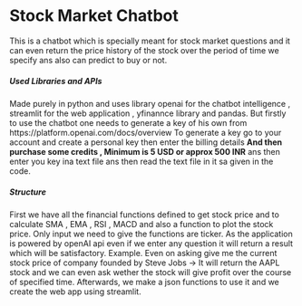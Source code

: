# Stock Market Chatbot

This is a chatbot which is specially meant for stock market questions and it can even return the price history of the stock over the period of time we specify ans also can predict to buy or not.
<h5>Used Libraries and APIs </h5>
Made purely in python and uses library openai for the chatbot intelligence , streamlit for the web application , yfinannce library and pandas.
But firstly to use the chatbot one needs to generate a key of his own from https://platform.openai.com/docs/overview 
To generate a key go to your account and create a personal key then enter the billing details <b>And then purchase some credits , Minimum is 5 USD or approx 500 INR</b>
ans then enter you key ina text file ans then read the text file in it sa given in the code.
<h5>Structure</h5>
First we have all the financial functions defined to get stock price and to calculate SMA , EMA , RSI , MACD and also a function to plot the stock price.
Only input we need to give the functions are ticker. As the application is powered by openAI api even if we enter any question it will return a result which will be satisfactory.
Example. Even on asking give me the current stock price of company founded by Steve Jobs -> It will return the AAPL stock and we can even ask wether the stock will give profit over the course of specified time.
Afterwards, we make a json functions to use it and we create the web app using streamlit.

